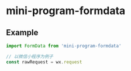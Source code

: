 # mini-program-formdata  

## Example
```js
import FormData from 'mini-program-formdata'

// 以微信小程序为例子
const rawRequest = wx.request

```